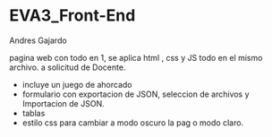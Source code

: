 # EVA3_Front-End
Andres Gajardo

pagina web con todo en 1, se aplica html , css y JS todo en el mismo archivo. a solicitud de Docente.

-  incluye un juego de ahorcado
- formulario con exportacion de JSON, seleccion de archivos y Importacion de JSON.
- tablas
- estilo css para cambiar a modo oscuro la pag o modo claro.
